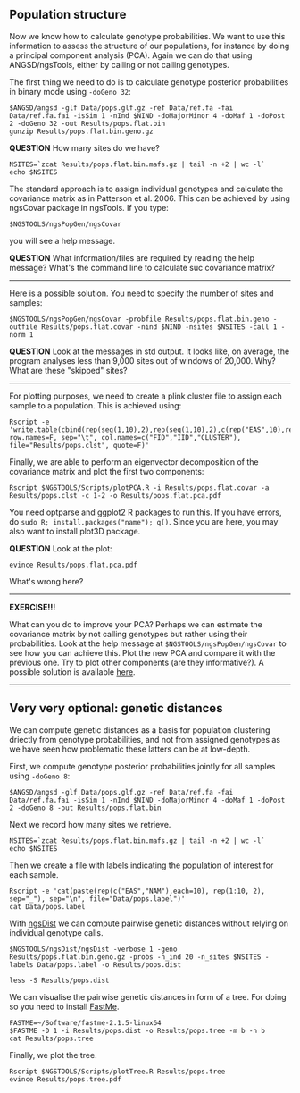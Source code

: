 
## Population structure

Now we know how to calculate genotype probabilities.
We want to use this information to assess the structure of our populations, for instance by doing a principal component analysis (PCA).
Again we can do that using ANGSD/ngsTools, either by calling or not calling genotypes.

The first thing we need to do is to calculate genotype posterior probabilities in binary mode using `-doGeno 32`:
```
$ANGSD/angsd -glf Data/pops.glf.gz -ref Data/ref.fa -fai Data/ref.fa.fai -isSim 1 -nInd $NIND -doMajorMinor 4 -doMaf 1 -doPost 2 -doGeno 32 -out Results/pops.flat.bin
gunzip Results/pops.flat.bin.geno.gz
```

**QUESTION** 
How many sites do we have?
```
NSITES=`zcat Results/pops.flat.bin.mafs.gz | tail -n +2 | wc -l`
echo $NSITES
```

The standard approach is to assign individual genotypes and calculate the covariance matrix as in Patterson et al. 2006.
This can be achieved by using ngsCovar package in ngsTools.
If you type:
```
$NGSTOOLS/ngsPopGen/ngsCovar
```
you will see a help message.

**QUESTION**
What information/files are required by reading the help message?
What's the command line to calculate suc covariance matrix?

-------------------------------------------------------------------------

Here is a possible solution.
You need to specify the number of sites and samples:
```
$NGSTOOLS/ngsPopGen/ngsCovar -probfile Results/pops.flat.bin.geno -outfile Results/pops.flat.covar -nind $NIND -nsites $NSITES -call 1 -norm 1
```

**QUESTION**
Look at the messages in std output.
It looks like, on average, the program analyses less than 9,000 sites out of windows of 20,000.
Why?
What are these "skipped" sites?

------------------------------------------------------------------

For plotting purposes, we need to create a plink cluster file to assign each sample to a population.
This is achieved using:
```
Rscript -e 'write.table(cbind(rep(seq(1,10),2),rep(seq(1,10),2),c(rep("EAS",10),rep("NAM",10))), row.names=F, sep="\t", col.names=c("FID","IID","CLUSTER"), file="Results/pops.clst", quote=F)'
```

Finally, we are able to perform an eigenvector decomposition of the covariance matrix and plot the first two components:
```
Rscript $NGSTOOLS/Scripts/plotPCA.R -i Results/pops.flat.covar -a Results/pops.clst -c 1-2 -o Results/pops.flat.pca.pdf
```
You need optparse and ggplot2 R packages to run this.
If you have errors, do `sudo R; install.packages("name"); q()`.
Since you are here, you may also want to install plot3D package.

**QUESTION**
Look at the plot:
```
evince Results/pops.flat.pca.pdf
```
What's wrong here?

--------------------------------------------------

**EXERCISE!!!**

What can you do to improve your PCA?
Perhaps we can estimate the covariance matrix by not calling genotypes but rather using their probabilities.
Look at the help message at `$NGSTOOLS/ngsPopGen/ngsCovar` to see how you can achieve this.
Plot the new PCA and compare it with the previous one.
Try to plot other components (are they informative?).
A possible solution is available [here](https://github.com/mfumagalli/Tjarno/edit/master/Files/ngs_2_solution.md).




-----------------------------------------------------------------------------------------------------------------


## Very very optional: genetic distances

We can compute genetic distances as a basis for population clustering driectly from genotype probabilities, and not from assigned genotypes as we have seen how problematic these latters can be at low-depth.

First, we compute genotype posterior probabilities jointly for all samples using `-doGeno 8`:
```
$ANGSD/angsd -glf Data/pops.glf.gz -ref Data/ref.fa -fai Data/ref.fa.fai -isSim 1 -nInd $NIND -doMajorMinor 4 -doMaf 1 -doPost 2 -doGeno 8 -out Results/pops.flat.bin
```

Next we record how many sites we retrieve.
```
NSITES=`zcat Results/pops.flat.bin.mafs.gz | tail -n +2 | wc -l`
echo $NSITES
```

Then we create a file with labels indicating the population of interest for each sample.
```
Rscript -e 'cat(paste(rep(c("EAS","NAM"),each=10), rep(1:10, 2), sep="_"), sep="\n", file="Data/pops.label")'
cat Data/pops.label
```

With [ngsDist](https://github.com/fgvieira/ngsDist) we can compute pairwise genetic distances without relying on individual genotype calls.
```
$NGSTOOLS/ngsDist/ngsDist -verbose 1 -geno Results/pops.flat.bin.geno.gz -probs -n_ind 20 -n_sites $NSITES -labels Data/pops.label -o Results/pops.dist

less -S Results/pops.dist
```

We can visualise the pairwise genetic distances in form of a tree.
For doing so you need to install [FastMe](http://www.atgc-montpellier.fr/fastme/).
```
FASTME=~/Software/fastme-2.1.5-linux64
$FASTME -D 1 -i Results/pops.dist -o Results/pops.tree -m b -n b
cat Results/pops.tree
```
Finally, we plot the tree.
```
Rscript $NGSTOOLS/Scripts/plotTree.R Results/pops.tree
evince Results/pops.tree.pdf
```



